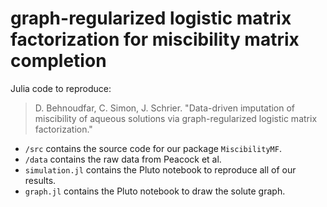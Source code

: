 # graph-regularized logistic matrix factorization for miscibility matrix completion

Julia code to reproduce:
> D. Behnoudfar, C. Simon, J. Schrier. "Data-driven imputation of miscibility of aqueous solutions via graph-regularized logistic matrix factorization."

* `/src` contains the source code for our package `MiscibilityMF`.
* `/data` contains the raw data from Peacock et al.
* `simulation.jl` contains the Pluto notebook to reproduce all of our results.
* `graph.jl` contains the Pluto notebook to draw the solute graph.
